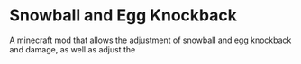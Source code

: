 # Snowball and Egg Knockback
A minecraft mod that allows the adjustment of snowball and egg knockback and damage, as well as adjust the 